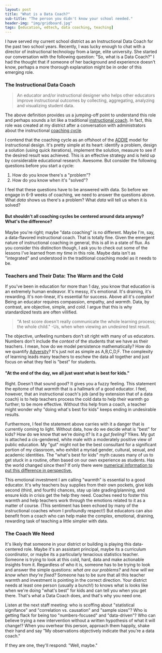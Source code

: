 ```yaml
---
layout: post
title: "What is a Data Coach?"
sub-title: "The person you didn't know your school needed."
header-img: "img/gridboard.jpg"
tags: [education, edtech, data coaching, teaching]
---
```



I have served my current school district as an Instructional Data Coach for the past two school years. Recently, I was lucky enough to chat with a director of instructional technology from a large, elite university. She started our conversation with the following question: "So, what is a Data Coach?" I had the thought that if someone of her background and experience doesn't know, perhaps a more thorough explanation might be in order of this emerging role. 

### The Instructional Data Coach 

> An educator and/or instructional designer who helps other educators improve instructional outcomes by collecting, aggregating, analyzing and visualizing student data. 

The above definition provides us a jumping-off point to understand this role and perhaps sounds a lot like a traditional [instructional coach](https://www.instructionalcoaching.com/what-do-instructional-coaches-do/). In fact, this role was created at my district after a conversation with administrators about the instructional [coaching cycle](https://dianesweeney.com/measuring-the-impact-of-coaching-cycles/). 

I contend that the coaching cycle as an offshoot of the [ADDIE](https://www.instructionaldesign.org/models/addie/) model for instructional design. It's pretty simple at its heart: identify a problem, design a solution (using quick iterations), implement the solution, measure to see if the desired result was achieved. This is an effective strategy and is held up by considerable educational research. Awesome. But consider the following questions before you start a cycle: 

1. How do you know there's a "problem"?
2. How do you know when it's "solved"?

I feel that these questions have to be answered with data. So before we engage in 6-9 weeks of coaching, we need to answer the questions above. What _data_ shows us there's a problem? What _data_ will tell us when it is solved? 

#### But shouldn't all coaching cycles be centered around data anyway? What's the difference?
Maybe you're right; maybe "data coaching" is no different. Maybe I'm, say, a data-flavored instructional coach. That is totally fine. Given the emergent nature of instructional coaching in general, this is all in a state of flux. As you consider this distinction though, I ask you to check out some of the lessons I've learned from my time in this role. Maybe data isn't as "integrated" and understood in the traditional coaching model as it needs to be.



### Teachers and Their Data: The Warm and the Cold
If you've been in education for more than 1 day, you know that education is an extremely human endeavor. It's messy, it's emotional. It's draining, it's rewarding. It's non-linear, it's essential for success. Above all it's _complex_! Being an educator requires compassion, empathy, and _warmth_. Data, by contrast, are objective, simple, and _cold_. I argue that this is why standardized tests are often villified.


> "A test score doesn't really communicate the whole learning process; the whole child."
> -Us, when when viewing an undesired test result.

The objective, unfeeling numbers don't sit right with many of us educators. Numbers don't include the _context_ of the students that we have as their teachers. I mean, how do we model persistence mathematically? How do we quantify [Adversity](https://www.forbes.com/sites/nataliewexler/2019/05/26/why-outrage-over-the-new-sat-adversity-score-is-misplaced/#673cc8893b20)? It's just not as simple as A,B,C,D,F. The complexity of learning leads many teachers to eschew the data all together and just focus on what they feel is "best" for students. 

#### "At the end of the day, we all just want what is best for kids."
Right. Doesn't that sound good? It gives you a fuzzy feeling. This statement the epitome of that _warmth_ that is a hallmark of a good educator. I feel, however, that an instructional coach's job (and by extension that of a data coach) is to help teachers process the cold data to help their warmth go further; to be more effective. Without this help from a coach, a teacher might wonder why "doing what's best for kids" keeps ending in undesirable results. 

Furthermore, I feel the statement above carries with it a danger that is currently coming to light. Without data, how do we decide what is "best" for kids? How do we know that we're doing it? Is it a _gut feeling?_ Yikes. My gut is attached a cis-gendered, white male with a moderately positive view of public education. My "gut" might not be the best consultant for a significant portion of my classroom, who exhibit a myriad gender, cultural, sexual, and academic identities. The "what's best for kids" myth causes many of us to get stuck in a routine, often based on our own experience as students. Has the world changed since then? If only there were [numerical information to put this difference in perspective.](https://data.worldbank.org/topic/education)  

This emotional investment I am calling "warmth" is essential to a good educator. It's why teachers buy supplies from their own pockets, give kids second (third, and fourth) chances, stay up late grading/planning, and ensure kids in crisis get the help they need. Coaches need to foster this warmth and help teachers work through the emotions related to it as a matter of course. (This sentiment has been echoed by many of the instructional coaches whom I profoundly respect!) But educators can also benefit from a coach who can help make the complex, emotional, draining, rewarding task of teaching a little simpler with data. 



### The Coach We Need
It's likely that someone in your district or building is playing this data-centered role. Maybe it's an assistant principal, maybe its a curriculum coordinator, or maybe its a particularly tenacious statistics teacher. Someone is trying to look at this cold, hard, data and make actionable insights from it. Regardless of who it is, someone has to be trying to look and answer the simple questions: _what are our problems?_ and _how will we know when they're fixed?_ Someone has to be sure that all this teacher warmth and investment is pointing in the correct direction. Your district needs at least one person (usually a bunch!) to knows what is looks like when we're doing "what's best" for kids and can tell you when you get there. That's what a Data Coach does, and that's why you need one.

Listen at the next staff meeting: who is scoffing about "statistical signifance" and "correlation vs. causation" and "sample sizes"? Who is getting flack for being too "numbers-focused" and "data-driven"? Who can believe trying a new intervention without a written hypothesis of what it will change!? When you overhear this person, approach them happily, shake their hand and say "My observations objectively indicate that you're a data coach."

If they are one, they'll respond: "Well, maybe."

